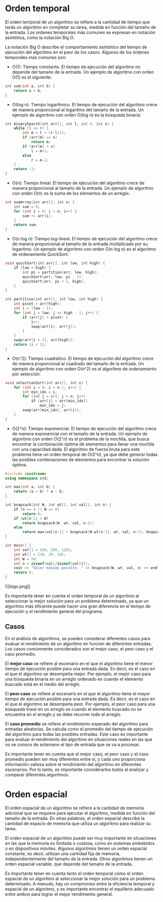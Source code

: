 # Orden temporal

El orden temporal de un algoritmo se refiere a la cantidad de tiempo que tarda un algoritmo en completar su tarea, medida en función del tamaño de la entrada. Los ordenes temporales más comunes se expresan en notación asintótica, como la notación Big O.

La notación Big O describe el comportamiento asintótico del tiempo de ejecución del algoritmo en el peor de los casos. Algunos de los órdenes temporales más comunes son:

- O(1): Tiempo constante. El tiempo de ejecución del algoritmo no depende del tamaño de la entrada. Un ejemplo de algoritmo con orden O(1) es el siguiente:
  
```cpp
int sum(int a, int b) {
    return a + b;
}
```

- O(log n): Tiempo logarítmico. El tiempo de ejecución del algoritmo crece de manera proporcional al logaritmo del tamaño de la entrada. Un ejemplo de algoritmo con orden O(log n) es la búsqueda binaria:

```cpp
int binarySearch(int arr[], int l, int r, int x) {
    while (l <= r) {
        int m = l + (r-l)/2;
        if (arr[m] == x)
            return m;
        if (arr[m] < x)
            l = m+1;
        else
            r = m-1;
    }
    return -1;
}
```

- O(n): Tiempo lineal. El tiempo de ejecución del algoritmo crece de manera proporcional al tamaño de la entrada. Un ejemplo de algoritmo con orden O(n) es la suma de los elementos de un arreglo: 
  
```cpp
int sumArray(int arr[], int n) {
    int sum = 0;
    for (int i = 0; i < n; i++) {
        sum += arr[i];
    }
    return sum;
}
```

- O(n log n): Tiempo log-lineal. El tiempo de ejecución del algoritmo crece de manera proporcional al tamaño de la entrada multiplicado por su logaritmo. Un ejemplo de algoritmo con orden O(n log n) es el algoritmo de ordenamiento QuickSort:
  
```cpp
void quickSort(int arr[], int low, int high) {
    if (low < high) {
        int pi = partition(arr, low, high);
        quickSort(arr, low, pi - 1);
        quickSort(arr, pi + 1, high);
    }
}

int partition(int arr[], int low, int high) {
    int pivot = arr[high];
    int i = (low - 1);
    for (int j = low; j <= high - 1; j++) {
        if (arr[j] < pivot) {
            i++;
            swap(arr[i], arr[j]);
        }
    }
    swap(arr[i + 1], arr[high]);
    return (i + 1);
}
```

- O(n^2): Tiempo cuadrático. El tiempo de ejecución del algoritmo crece de manera proporcional al cuadrado del tamaño de la entrada. Un ejemplo de algoritmo con orden O(n^2) es el algoritmo de ordenamiento por selección:
  
```cpp
void selectionSort(int arr[], int n) {
    for (int i = 0; i < n-1; i++) {
        int min_idx = i;
        for (int j = i+1; j < n; j++)
            if (arr[j] < arr[min_idx])
                min_idx = j;
        swap(arr[min_idx], arr[i]);
    }
}
```

- O(2^n): Tiempo exponencial. El tiempo de ejecución del algoritmo crece de manera exponencial con el tamaño de la entrada. Un ejemplo de algoritmo con orden O(2^n) es el problema de la mochila, que busca encontrar la combinación óptima de elementos para llenar una mochila con una capacidad dada. El algoritmo de fuerza bruta para este problema tiene un orden temporal de O(2^n), ya que debe generar todas las posibles combinaciones de elementos para encontrar la solución óptima.
  
```cpp
#include <iostream>
using namespace std;

int max(int a, int b) {
    return (a > b) ? a : b;
}

int knapsack(int W, int wt[], int val[], int n) {
    if (n == 0 || W == 0)
        return 0;
    if (wt[n-1] > W)
        return knapsack(W, wt, val, n-1);
    else
        return max(val[n-1] + knapsack(W-wt[n-1], wt, val, n-1), knapsack(W, wt, val, n-1));
}

int main() {
    int val[] = {60, 100, 120};
    int wt[] = {10, 20, 30};
    int W = 50;
    int n = sizeof(val)/sizeof(val[0]);
    cout << "Valor máximo posible: " << knapsack(W, wt, val, n) << endl;
    return 0;
}
```

![[bigo.png]]

Es importante tener en cuenta el orden temporal de un algoritmo al seleccionar la mejor solución para un problema determinado, ya que un algoritmo más eficiente puede hacer una gran diferencia en el tiempo de ejecución y el rendimiento general del programa.

## Casos 

En el análisis de algoritmos, se pueden considerar diferentes casos para evaluar el rendimiento de un algoritmo en función de diferentes entradas. Los casos comúnmente considerados son el mejor caso, el peor caso y el caso promedio.

El **mejor caso** se refiere al escenario en el que el algoritmo tiene el menor tiempo de ejecución posible para una entrada dada. Es decir, es el caso en el que el algoritmo se desempeña mejor. Por ejemplo, el mejor caso para una búsqueda binaria en un arreglo ordenado es cuando el elemento buscado está en el medio del arreglo.

El **peor caso** se refiere al escenario en el que el algoritmo tiene el mayor tiempo de ejecución posible para una entrada dada. Es decir, es el caso en el que el algoritmo se desempeña peor. Por ejemplo, el peor caso para una búsqueda lineal en un arreglo es cuando el elemento buscado no se encuentra en el arreglo y se debe recorrer todo el arreglo.

El **caso promedio** se refiere al rendimiento esperado del algoritmo para entradas aleatorias. Se calcula como el promedio del tiempo de ejecución del algoritmo para todas las posibles entradas. Este caso es importante para evaluar el rendimiento del algoritmo en situaciones reales en las que no se conoce de antemano el tipo de entrada que se va a procesar.

Es importante tener en cuenta que el mejor caso, el peor caso y el caso promedio pueden ser muy diferentes entre sí, y cada uno proporciona información valiosa sobre el rendimiento del algoritmo en diferentes escenarios. Por lo tanto, es importante considerarlos todos al analizar y comparar diferentes algoritmos.

# Orden espacial

El orden espacial de un algoritmo se refiere a la cantidad de memoria adicional que se requiere para ejecutar el algoritmo, medida en función del tamaño de la entrada. En otras palabras, el orden espacial describe la cantidad de espacio de memoria que utiliza un algoritmo para realizar su tarea.

El orden espacial de un algoritmo puede ser muy importante en situaciones en las que la memoria es limitada o costosa, como en sistemas embebidos o en dispositivos móviles. Algunos algoritmos tienen un orden espacial constante, es decir, utilizan una cantidad fija de memoria, independientemente del tamaño de la entrada. Otros algoritmos tienen un orden espacial variable, que depende del tamaño de la entrada.

Es importante tener en cuenta tanto el orden temporal como el orden espacial de un algoritmo al seleccionar la mejor solución para un problema determinado. A menudo, hay un compromiso entre la eficiencia temporal y espacial de un algoritmo, y es importante encontrar el equilibrio adecuado entre ambos para lograr el mejor rendimiento general.